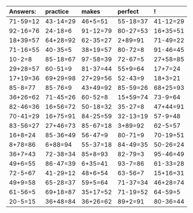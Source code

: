 | Answers: | practice | makes | perfect | ! |
| :--- | :--- | :--- | :--- | :--- |
| 71-59=12 | 43-14=29 | 46+5=51 | 55-18=37 | 41-12=29 | 
| 92-16=76 | 24-18=6 | 91-12=79 | 80-27=53 | 16+35=51 | 
| 18+39=57 | 64+28=92 | 62-35=27 | 2+89=91 | 71-49=22 | 
| 71-16=55 | 40-35=5 | 38+19=57 | 80-72=8 | 91-46=45 | 
| 10-2=8 | 85-18=67 | 97-58=39 | 72-67=5 | 27+58=85 | 
| 29+28=57 | 60-51=9 | 81-37=44 | 55+9=64 | 17+7=24 | 
| 17+19=36 | 69+29=98 | 27+29=56 | 52-43=9 | 18+3=21 | 
| 85-8=77 | 85-76=9 | 43+49=92 | 85-59=26 | 68+25=93 | 
| 36+26=62 | 71-45=26 | 60-52=8 | 15+59=74 | 73-9=64 | 
| 82-46=36 | 16+56=72 | 50-18=32 | 35-27=8 | 47+44=91 | 
| 70-41=29 | 16+75=91 | 84-25=59 | 32-13=19 | 57-9=48 | 
| 83-56=27 | 27+46=73 | 85-67=18 | 3+89=92 | 62-5=57 | 
| 16+8=24 | 85-36=49 | 56-47=9 | 80-71=9 | 70-19=51 | 
| 8+78=86 | 6+88=94 | 55-37=18 | 84-49=35 | 50-26=24 | 
| 36+7=43 | 72-38=34 | 85+8=93 | 82-79=3 | 95-46=49 | 
| 49+6=55 | 86-47=39 | 6+35=41 | 93-7=86 | 61-33=28 | 
| 72-5=67 | 41-29=12 | 48+6=54 | 63-56=7 | 15+16=31 | 
| 49+9=58 | 65-28=37 | 59+5=64 | 71-37=34 | 46+28=74 | 
| 61-56=5 | 69+18=87 | 35+17=52 | 71-19=52 | 64-59=5 | 
| 20-5=15 | 36+48=84 | 36+26=62 | 89+2=91 | 80-36=44 | 
